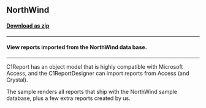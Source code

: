 ## NorthWind
#### [Download as zip](https://grapecity.github.io/DownGit/#/home?url=https://github.com/GrapeCity/ComponentOne-WinForms-Samples/tree/master/NetFramework\Reports\C1Report\VB\NorthWind)
____
#### View reports imported from the NorthWind data base.
____
C1Report has an object model that is highly compatible with Microsoft Access, and the C1ReportDesigner can import reports from Access (and Crystal). 

The sample renders all reports that ship with the NorthWind sample database, plus a few extra reports created by us. 

